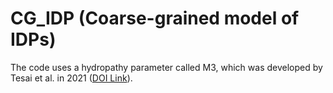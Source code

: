 # CG_IDP (Coarse-grained model of IDPs)

The code uses a hydropathy parameter called M3, which was developed by Tesai et al. in 2021 ([DOI Link](https://doi.org/10.1073/pnas.2111696118)). 
